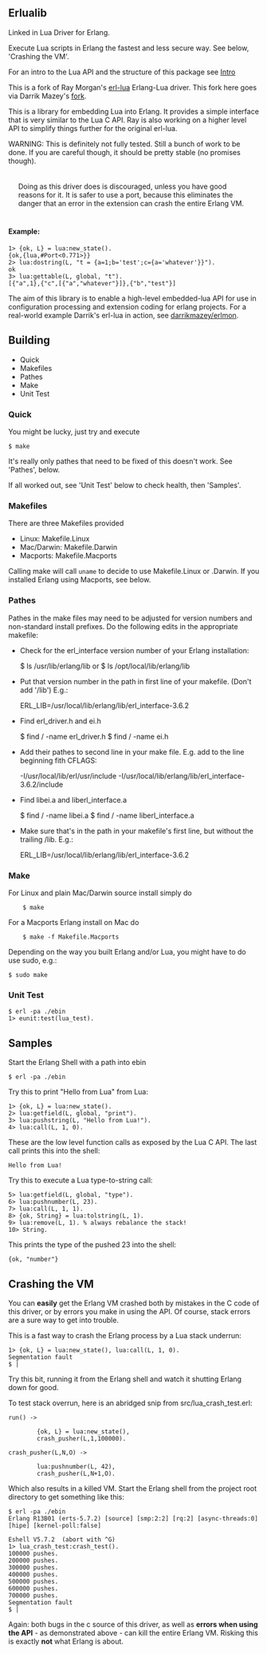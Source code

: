 ## Erlualib

Linked in Lua Driver for Erlang.

Execute Lua scripts in Erlang the fastest and less secure way. See below, 'Crashing the VM'.

For an intro to the Lua API and the structure of this package see [Intro](http:doc/INTRO.markdown)

This is a fork of Ray Morgan's [erl-lua](http://github.com/raycmorgan/erl-lua) Erlang-Lua driver.
This fork here goes via Darrik Mazey's [fork](http://github.com/darrikmazey/erlua-node).

This is a library for embedding Lua into Erlang. 
It provides a simple interface that is very similar to the Lua C API.
Ray is also working on a higher level API to simplify things further for the original erl-lua.

WARNING: This is definitely not fully tested.
Still a bunch of work to be done.
If you are careful though, it should be pretty stable (no promises though).

<div style='border: 2 px solid red; padding: 20px'>
Doing as this driver does is discouraged, unless you have good reasons for it.
It is safer to use a port, because this eliminates the danger that an
 error in the extension can crash the entire Erlang VM.
</div>

#### Example:

	1> {ok, L} = lua:new_state().
	{ok,{lua,#Port<0.771>}}
	2> lua:dostring(L, "t = {a=1;b='test';c={a='whatever'}}").
	ok
	3> lua:gettable(L, global, "t").
	[{"a",1},{"c",[{"a","whatever"}]},{"b","test"}]

The aim of this library is to enable a high-level embedded-lua API 
for use in configuration processing and extension coding for erlang projects.
For a real-world example Darrik's erl-lua in action, see
[darrikmazey/erlmon](http://github.com/darrikmazey/erlmon).

## Building

* Quick
* Makefiles
* Pathes
* Make
* Unit Test

### Quick

You might be lucky, just try and execute 

	$ make

It's really only pathes that need to be fixed of this doesn't work. See 'Pathes', below.

If all worked out, see 'Unit Test' below to check health, then 'Samples'.


### Makefiles

There are three Makefiles provided

* Linux: Makefile.Linux
* Mac/Darwin: Makefile.Darwin
* Macports: Makefile.Macports

Calling make will call `uname` to decide to use Makefile.Linux or .Darwin.
If you installed Erlang using Macports, see below.

### Pathes

Pathes in the make files may need to be adjusted for version numbers and non-standard install prefixes.
Do the following edits in the appropriate makefile:

* Check for the erl_interface version number of your Erlang installation: 

	$ ls /usr/lib/erlang/lib 
	or
	$ ls /opt/local/lib/erlang/lib

* Put that version number in the path in first line of your makefile. (Don't add '/lib')  E.g.:

	ERL_LIB=/usr/local/lib/erlang/lib/erl_interface-3.6.2

* Find erl_driver.h and ei.h

	$ find / -name erl_driver.h
	$ find / -name ei.h

* Add their pathes to second line in your make file. E.g. add to the line beginning fith CFLAGS:

	-I/usr/local/lib/erl/usr/include -I/usr/local/lib/erlang/lib/erl_interface-3.6.2/include

* Find libei.a and liberl_interface.a

	$ find / -name libei.a
	$ find / -name liberl_interface.a

* Make sure that's in the path in your makefile's first line, but without the trailing /lib.  E.g.:

	ERL_LIB=/usr/local/lib/erlang/lib/erl_interface-3.6.2


### Make

For Linux and plain Mac/Darwin source install simply do

        $ make

For a Macports Erlang install on Mac do

        $ make -f Makefile.Macports

Depending on the way you built Erlang and/or Lua, you might have to do use sudo, e.g.:

	$ sudo make


### Unit Test

	$ erl -pa ./ebin
	1> eunit:test(lua_test). 


## Samples

Start the Erlang Shell with a path into ebin

	$ erl -pa ./ebin

Try this to print "Hello from Lua" from Lua:

	1> {ok, L} = lua:new_state().
	2> lua:getfield(L, global, "print").
	3> lua:pushstring(L, "Hello from Lua!").
	4> lua:call(L, 1, 0).

These are the low level function calls as exposed by the Lua C API. 
The last call prints this into the shell:

	Hello from Lua!

Try this to execute a Lua type-to-string call: 
	
	5> lua:getfield(L, global, "type").
	6> lua:pushnumber(L, 23).
	7> lua:call(L, 1, 1).
	8> {ok, String} = lua:tolstring(L, 1).
	9> lua:remove(L, 1). % always rebalance the stack!
	10> String.
	
This prints the type of the pushed 23 into the shell:

	{ok, "number"}

## Crashing the VM

You can <b>easily</b> get the Erlang VM crashed both by mistakes in the C code of this driver,
or by errors you make in using the API. Of course, stack errors are a sure way to get into trouble.

This is a fast way to crash the Erlang process by a Lua stack underrun:

	1> {ok, L} = lua:new_state(), lua:call(L, 1, 0).  
	Segmentation fault
	$ |

Try this bit, running it from the Erlang shell and watch it shutting Erlang down for good. 

To test stack overrun, here is an abridged snip from src/lua_crash_test.erl:

	run() ->

        	{ok, L} = lua:new_state(),
       		crash_pusher(L,1,100000).

	crash_pusher(L,N,O) ->

        	lua:pushnumber(L, 42),
        	crash_pusher(L,N+1,O).

Which also results in a killed VM. Start the Erlang shell from the project root directory
to get something like this:

	$ erl -pa ./ebin
	Erlang R13B01 (erts-5.7.2) [source] [smp:2:2] [rq:2] [async-threads:0] [hipe] [kernel-poll:false]

	Eshell V5.7.2  (abort with ^G)
 	1> lua_crash_test:crash_test().
	100000 pushes.
	200000 pushes.
	300000 pushes.
	400000 pushes.
	500000 pushes.	
	600000 pushes.
	700000 pushes.
	Segmentation fault
	$ |  

Again: both bugs in the c source of this driver, as well as <b>errors when using the API</b> -
 as demonstrated above - can kill the entire Erlang VM. Risking this is exactly <b>not</b>
 what Erlang is about.
